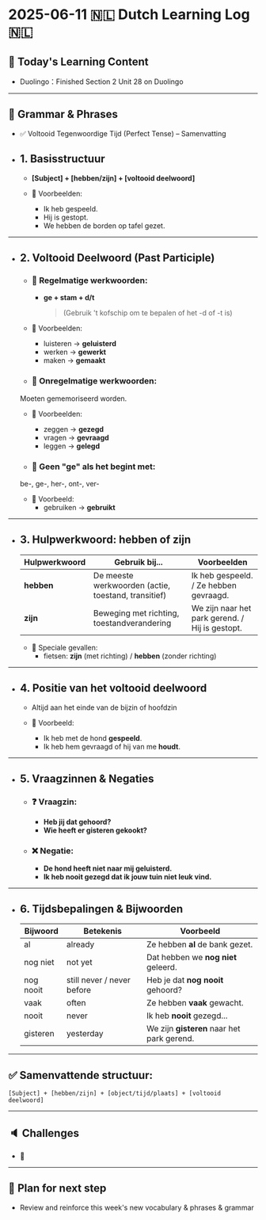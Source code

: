 # 2025-06-11 🇳🇱 Dutch Learning Log 🇳🇱 

## 📘 Today's Learning Content
- Duolingo：Finished Section 2 Unit 28 on Duolingo

---

## 📎 Grammar & Phrases
- ✅ Voltooid Tegenwoordige Tijd (Perfect Tense) – Samenvatting

- ## 1. Basisstructuur

    - **[Subject] + [hebben/zijn] + [voltooid deelwoord]**

    - 📎 Voorbeelden:
       - Ik heb gespeeld.
       - Hij is gestopt.
       - We hebben de borden op tafel gezet.

---

  - ## 2. Voltooid Deelwoord (Past Participle)

    - ### 🔹 Regelmatige werkwoorden:
      - **ge + stam + d/t**  
        > (Gebruik 't kofschip om te bepalen of het -d of -t is)

    - 📎 Voorbeelden:
       - luisteren → **geluisterd**
       - werken → **gewerkt**
       - maken → **gemaakt**

    - ### 🔹 Onregelmatige werkwoorden:
    Moeten gememoriseerd worden.

     - 📎 Voorbeelden:
        - zeggen → **gezegd**
        - vragen → **gevraagd**
        - leggen → **gelegd**

    - ### 🔹 Geen "ge" als het begint met:
    be-, ge-, her-, ont-, ver-

     - 📎 Voorbeeld:
        - gebruiken → **gebruikt**

---

  - ## 3. Hulpwerkwoord: **hebben** of **zijn**

    | Hulpwerkwoord | Gebruik bij...                                      | Voorbeelden                                     |
    | ------------- | --------------------------------------------------- | ----------------------------------------------- |
    | **hebben**    | De meeste werkwoorden (actie, toestand, transitief) | Ik heb gespeeld. / Ze hebben gevraagd.          |
    | **zijn**      | Beweging met richting, toestandverandering          | We zijn naar het park gerend. / Hij is gestopt. |

     - 📎 Speciale gevallen:
        - fietsen: **zijn** (met richting) / **hebben** (zonder richting)

---

  - ## 4. Positie van het voltooid deelwoord

     - Altijd aan het einde van de bijzin of hoofdzin

     - 📎 Voorbeeld:
        - Ik heb met de hond **gespeeld**.
        - Ik heb hem gevraagd of hij van me **houdt**.

---

  - ## 5. Vraagzinnen & Negaties

    - ### ❓ Vraagzin:

      - **Heb jij dat gehoord?**
      - **Wie heeft er gisteren gekookt?**

    - ### ❌ Negatie:

      - **De hond heeft niet naar mij geluisterd.**
      - **Ik heb nooit gezegd dat ik jouw tuin niet leuk vind.**

---

  - ## 6. Tijdsbepalingen & Bijwoorden

     | Bijwoord  | Betekenis                  | Voorbeeld                                  |
     | --------- | -------------------------- | ------------------------------------------ |
     | al        | already                    | Ze hebben **al** de bank gezet.            |
     | nog niet  | not yet                    | Dat hebben we **nog niet** geleerd.        |
     | nog nooit | still never / never before | Heb je dat **nog nooit** gehoord?          |
     | vaak      | often                      | Ze hebben **vaak** gewacht.                |
     | nooit     | never                      | Ik heb **nooit** gezegd...                 |
     | gisteren  | yesterday                  | We zijn **gisteren** naar het park gerend. |

---

## ✅ Samenvattende structuur:

```text
[Subject] + [hebben/zijn] + [object/tijd/plaats] + [voltooid deelwoord]
```

---
 
## 🔈 Challenges
-  🤯 
  
---

## 🎯 Plan for next step
- Review and reinforce this week's new vocabulary & phrases & grammar